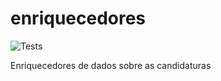 # enriquecedores

![Tests](https://github.com/candidatos-info/enriquecedores/workflows/Tests/badge.svg)

Enriquecedores de dados sobre as candidaturas 
